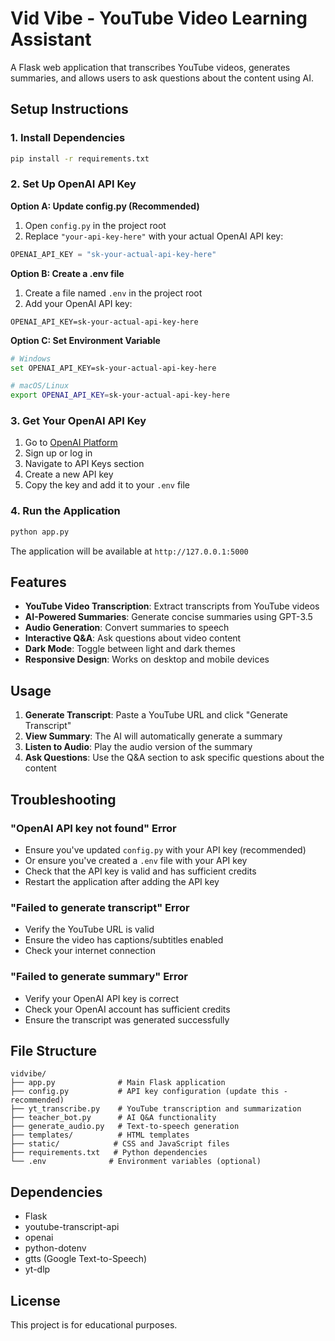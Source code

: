 # Vid Vibe - YouTube Video Learning Assistant

A Flask web application that transcribes YouTube videos, generates summaries, and allows users to ask questions about the content using AI.

## Setup Instructions

### 1. Install Dependencies
```bash
pip install -r requirements.txt
```

### 2. Set Up OpenAI API Key

**Option A: Update config.py (Recommended)**
1. Open `config.py` in the project root
2. Replace `"your-api-key-here"` with your actual OpenAI API key:
```python
OPENAI_API_KEY = "sk-your-actual-api-key-here"
```

**Option B: Create a .env file**
1. Create a file named `.env` in the project root
2. Add your OpenAI API key:
```
OPENAI_API_KEY=sk-your-actual-api-key-here
```

**Option C: Set Environment Variable**
```bash
# Windows
set OPENAI_API_KEY=sk-your-actual-api-key-here

# macOS/Linux
export OPENAI_API_KEY=sk-your-actual-api-key-here
```

### 3. Get Your OpenAI API Key
1. Go to [OpenAI Platform](https://platform.openai.com/)
2. Sign up or log in
3. Navigate to API Keys section
4. Create a new API key
5. Copy the key and add it to your `.env` file

### 4. Run the Application
```bash
python app.py
```

The application will be available at `http://127.0.0.1:5000`

## Features

- **YouTube Video Transcription**: Extract transcripts from YouTube videos
- **AI-Powered Summaries**: Generate concise summaries using GPT-3.5
- **Audio Generation**: Convert summaries to speech
- **Interactive Q&A**: Ask questions about video content
- **Dark Mode**: Toggle between light and dark themes
- **Responsive Design**: Works on desktop and mobile devices

## Usage

1. **Generate Transcript**: Paste a YouTube URL and click "Generate Transcript"
2. **View Summary**: The AI will automatically generate a summary
3. **Listen to Audio**: Play the audio version of the summary
4. **Ask Questions**: Use the Q&A section to ask specific questions about the content

## Troubleshooting

### "OpenAI API key not found" Error
- Ensure you've updated `config.py` with your API key (recommended)
- Or ensure you've created a `.env` file with your API key
- Check that the API key is valid and has sufficient credits
- Restart the application after adding the API key

### "Failed to generate transcript" Error
- Verify the YouTube URL is valid
- Ensure the video has captions/subtitles enabled
- Check your internet connection

### "Failed to generate summary" Error
- Verify your OpenAI API key is correct
- Check your OpenAI account has sufficient credits
- Ensure the transcript was generated successfully

## File Structure

```
vidvibe/
├── app.py              # Main Flask application
├── config.py           # API key configuration (update this - recommended)
├── yt_transcribe.py    # YouTube transcription and summarization
├── teacher_bot.py      # AI Q&A functionality
├── generate_audio.py   # Text-to-speech generation
├── templates/          # HTML templates
├── static/            # CSS and JavaScript files
├── requirements.txt   # Python dependencies
└── .env              # Environment variables (optional)
```

## Dependencies

- Flask
- youtube-transcript-api
- openai
- python-dotenv
- gtts (Google Text-to-Speech)
- yt-dlp

## License

This project is for educational purposes. 